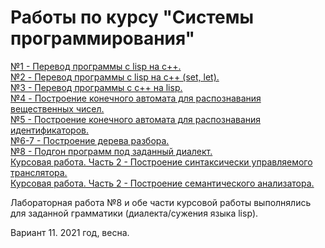 # Работы по курсу "Системы программирования"

[№1 - Перевод программы с lisp на c++.](Lab01)  
[№2 - Перевод программы с lisp на с++ (set, let).](Lab02)  
[№3 - Перевод программы с с++ на lisp.](Lab03)  
[№4 - Построение конечного автомата для распознавания вещественных чисел.](Lab04)  
[№5 - Построение конечного автомата для распознавания идентификаторов.](Lab05)  
[№6-7 - Построение дерева разбора.](Lab6-7)   
[№8 - Подгон программ под заданный диалект.](Lab08)  
[Курсовая работа. Часть 2 -  Построение синтаксически управляемого транслятора.](Curs1)  
[Курсовая работа. Часть 2 -  Построение семантического анализатора.](Curs2)  

Лабораторная работа №8 и обе части курсовой работы выполнялись для заданной грамматики (диалекта/сужения языка lisp).  

Вариант 11. 2021 год, весна.
